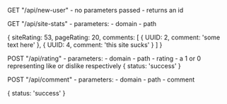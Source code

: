 GET "/api/new-user"
    - no parameters passed
    - returns an id

GET "/api/site-stats"
    - parameters:
        - domain
        - path
    
{
    siteRating: 53,
    pageRating: 20,
    comments: [
        {
            UUID: 2,
            comment: 'some text here'
        },
        {
            UUID: 4,
            comment: 'this site sucks'
        }
    ]
}

POST "/api/rating"
    - parameters:
        - domain
        - path
        - rating - a 1 or 0 representing like or dislike respectively
{
    status: 'success'
}

POST "/api/comment"
    - parameters:
        - domain
        - path
        - comment

{
    status: 'success'
}
